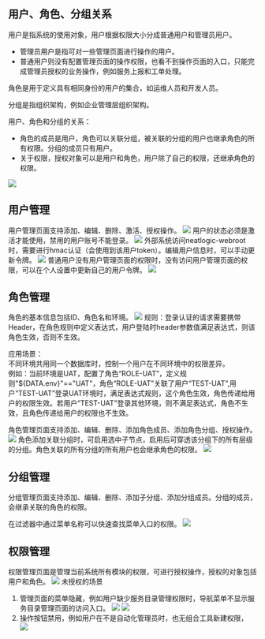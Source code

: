 ## 用户、角色、分组关系
用户是指系统的使用对象，用户根据权限大小分成普通用户和管理员用户。
- 管理员用户是指可对一些管理页面进行操作的用户。
- 普通用户则没有配置管理页面的操作权限，也看不到操作页面的入口，只能完成管理员授权的业务操作，例如服务上报和工单处理。

角色是用于定义具有相同身份的用户的集合，如运维人员和开发人员。

分组是指组织架构，例如企业管理层组织架构。

用户、角色和分组的关系：
- 角色的成员是用户，角色可以关联分组，被关联的分组的用户也继承角色的所有权限。分组的成员只有用户。
- 关于权限，授权对象可以是用户和角色，用户除了自己的权限，还继承角色的权限。

![](images/用户和权限_关系.png)
## 用户管理
用户管理页面支持添加、编辑、删除、激活、授权操作。
![](images/用户和权限_用户管理.png)
用户的状态必须是激活才能使用，禁用的用户账号不能登录。
![](images/用户和权限_用户管理_禁用.gif)
外部系统访问neatlogic-webroot时，需要进行hmac认证（会使用到该用户token）。编辑用户信息时，可以手动更新令牌。
![](images/用户和权限_用户管理_用户令牌.png)
普通用户没有用户管理页面的权限时，没有访问用户管理页面的权限，可以在个人设置中更新自己的用户令牌。
![](images/用户和权限_用户管理_更新用户令牌.gif)

## 角色管理
角色的基本信息包括ID、角色名和环境。
![](images/用户和权限_角色管理_环境.png)
规则：登录认证的请求需要携带Header，在角色规则中定义表达式，用户登陆时header参数值满足表达式，则该角色生效，否则不生效。

应用场景：<br>
不同环境共用同一个数据库时，控制一个用户在不同环境中的权限差异。<br>
例如：当前环境是UAT，配置了角色“ROLE-UAT”，定义规则"${DATA.env}"=="UAT"，角色“ROLE-UAT”关联了用户“TEST-UAT”,用户“TEST-UAT”登录UAT环境时，满足表达式规则，这个角色生效，角色传递给用户的权限生效。若用户“TEST-UAT”登录其他环境，则不满足表达式，角色不生效，且角色传递给用户的权限也不生效。

角色管理页面支持添加、编辑、删除、添加角色成员、添加角色分组、授权操作。
![](images/用户和权限_角色管理.png)
角色添加关联分组时，可启用选中子节点，启用后可穿透该分组下的所有层级的分组。角色关联的所有分组的所有用户也会继承角色的权限。
![](images/用户和权限_角色管理_关联分组.gif)

## 分组管理
分组管理页面支持添加、编辑、删除、添加子分组、添加分组成员。分组的成员，会继承关联的角色的权限。

在过滤器中通过菜单名称可以快速查找菜单入口的权限。
![](images/用户和权限_分组管理.png)

## 权限管理
权限管理页面是管理当前系统所有模块的权限，可进行授权操作，授权的对象包括用户和角色。
![](images/用户和权限_权限管理.gif)
未授权的场景

1. 管理页面的菜单隐藏，例如用户缺少服务目录管理权限时，导航菜单不显示服务目录管理页面的访问入口。
   ![](images/用户和权限_权限管理_无菜单权限.png)
   ![](images/用户和权限_权限管理_菜单隐藏.png) 
2. 操作按钮禁用，例如用户在不是自动化管理员时，也无组合工具新建权限，
   ![](images/用户和权限_权限管理_无管理权限.gif)